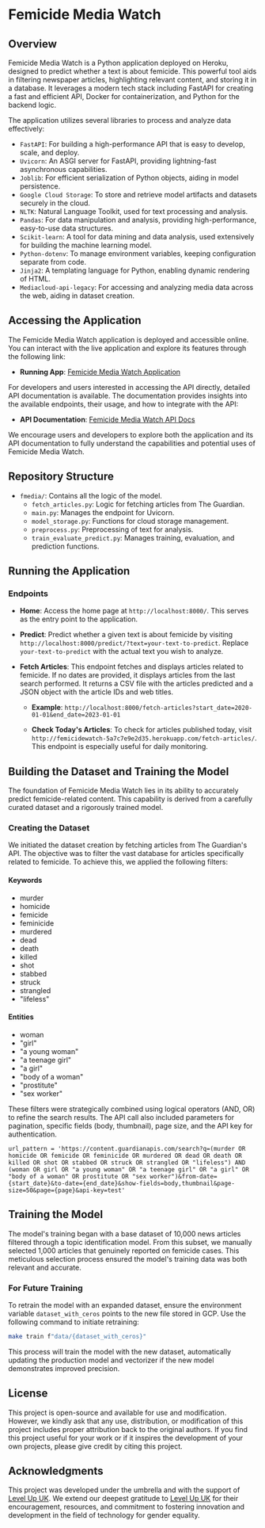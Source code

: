 # Femicide Media Watch

## Overview

Femicide Media Watch is a Python application deployed on Heroku, designed to predict whether a text is about femicide. This powerful tool aids in filtering newspaper articles, highlighting relevant content, and storing it in a database. It leverages a modern tech stack including FastAPI for creating a fast and efficient API, Docker for containerization, and Python for the backend logic.

The application utilizes several libraries to process and analyze data effectively:

- `FastAPI`: For building a high-performance API that is easy to develop, scale, and deploy.
- `Uvicorn`: An ASGI server for FastAPI, providing lightning-fast asynchronous capabilities.
- `Joblib`: For efficient serialization of Python objects, aiding in model persistence.
- `Google Cloud Storage`: To store and retrieve model artifacts and datasets securely in the cloud.
- `NLTK`: Natural Language Toolkit, used for text processing and analysis.
- `Pandas`: For data manipulation and analysis, providing high-performance, easy-to-use data structures.
- `Scikit-learn`: A tool for data mining and data analysis, used extensively for building the machine learning model.
- `Python-dotenv`: To manage environment variables, keeping configuration separate from code.
- `Jinja2`: A templating language for Python, enabling dynamic rendering of HTML.
- `Mediacloud-api-legacy`: For accessing and analyzing media data across the web, aiding in dataset creation.


## Accessing the Application

The Femicide Media Watch application is deployed and accessible online. You can interact with the live application and explore its features through the following link:

- **Running App**: [Femicide Media Watch Application](http://femicidewatch-5a7c7e9e2d35.herokuapp.com/)

For developers and users interested in accessing the API directly, detailed API documentation is available. The documentation provides insights into the available endpoints, their usage, and how to integrate with the API:

- **API Documentation**: [Femicide Media Watch API Docs](http://femicidewatch-5a7c7e9e2d35.herokuapp.com/docs)

We encourage users and developers to explore both the application and its API documentation to fully understand the capabilities and potential uses of Femicide Media Watch.


## Repository Structure

- `fmedia/`: Contains all the logic of the model.
  - `fetch_articles.py`: Logic for fetching articles from The Guardian.
  - `main.py`: Manages the endpoint for Uvicorn.
  - `model_storage.py`: Functions for cloud storage management.
  - `preprocess.py`: Preprocessing of text for analysis.
  - `train_evaluate_predict.py`: Manages training, evaluation, and prediction functions.

## Running the Application

### Endpoints

- **Home**: Access the home page at `http://localhost:8000/`. This serves as the entry point to the application.

- **Predict**: Predict whether a given text is about femicide by visiting `http://localhost:8000/predict/?text=your-text-to-predict`. Replace `your-text-to-predict` with the actual text you wish to analyze.

- **Fetch Articles**: This endpoint fetches and displays articles related to femicide. If no dates are provided, it displays articles from the last search performed. It returns a CSV file with the articles predicted and a JSON object with the article IDs and web titles.

  - **Example**: `http://localhost:8000/fetch-articles?start_date=2020-01-01&end_date=2023-01-01`
  
  - **Check Today's Articles**: To check for articles published today, visit `http://femicidewatch-5a7c7e9e2d35.herokuapp.com/fetch-articles/`. This endpoint is especially useful for daily monitoring.

## Building the Dataset and Training the Model

The foundation of Femicide Media Watch lies in its ability to accurately predict femicide-related content. This capability is derived from a carefully curated dataset and a rigorously trained model.

### Creating the Dataset

We initiated the dataset creation by fetching articles from The Guardian's API. The objective was to filter the vast database for articles specifically related to femicide. To achieve this, we applied the following filters:

#### Keywords
- murder
- homicide
- femicide
- feminicide
- murdered
- dead
- death
- killed
- shot
- stabbed
- struck
- strangled
- "lifeless"

#### Entities
- woman
- "girl"
- "a young woman"
- "a teenage girl"
- "a girl"
- "body of a woman"
- "prostitute"
- "sex worker"

These filters were strategically combined using logical operators (AND, OR) to refine the search results. The API call also included parameters for pagination, specific fields (body, thumbnail), page size, and the API key for authentication.

```plaintext
url_pattern = 'https://content.guardianapis.com/search?q=(murder OR homicide OR femicide OR feminicide OR murdered OR dead OR death OR killed OR shot OR stabbed OR struck OR strangled OR "lifeless") AND (woman OR girl OR "a young woman" OR "a teenage girl" OR "a girl" OR "body of a woman" OR prostitute OR "sex worker")&from-date={start_date}&to-date={end_date}&show-fields=body,thumbnail&page-size=50&page={page}&api-key=test'
```

## Training the Model

The model's training began with a base dataset of 10,000 news articles filtered through a topic identification model. From this subset, we manually selected 1,000 articles that genuinely reported on femicide cases. This meticulous selection process ensured the model's training data was both relevant and accurate.

### For Future Training

To retrain the model with an expanded dataset, ensure the environment variable `dataset_with_ceros` points to the new file stored in GCP. Use the following command to initiate retraining:

```bash
make train f"data/{dataset_with_ceros}"
```
This process will train the model with the new dataset, automatically updating the production model and vectorizer if the new model demonstrates improved precision.

## License

This project is open-source and available for use and modification. However, we kindly ask that any use, distribution, or modification of this project includes proper attribution back to the original authors. If you find this project useful for your work or if it inspires the development of your own projects, please give credit by citing this project.

## Acknowledgments

This project was developed under the umbrella and with the support of [Level Up UK](https://www.welevelup.org). We extend our deepest gratitude to [Level Up UK](https://www.welevelup.org) for their encouragement, resources, and commitment to fostering innovation and development in the field of technology for gender equality.



